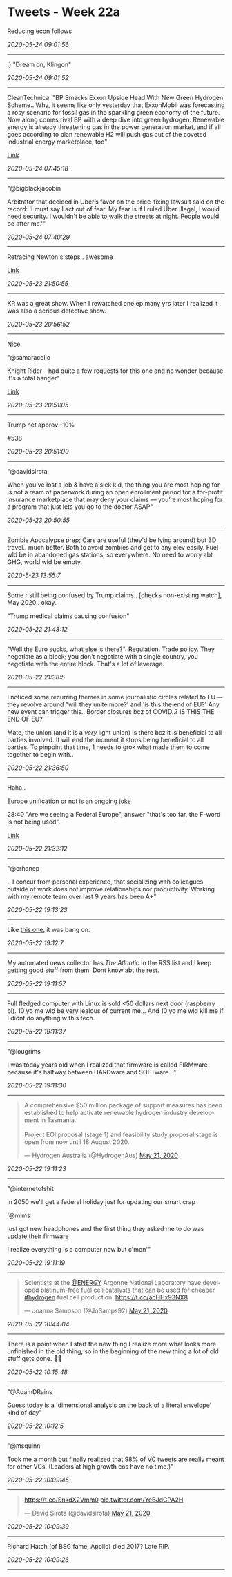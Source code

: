 # Tweets - Week 22a

Reducing econ follows

*2020-05-24 09:01:56*

---

:) "Dream on, Klingon" 


*2020-05-24 09:01:52*

---

CleanTechnica: "BP Smacks Exxon Upside Head With New Green Hydrogen
Scheme.. Why, it seems like only yesterday that ExxonMobil was
forecasting a rosy scenario for fossil gas in the sparkling green
economy of the future. Now along comes rival BP with a deep dive into
green hydrogen. Renewable energy is already threatening gas in the
power generation market, and if all goes according to plan renewable
H2 will push gas out of the coveted industrial energy marketplace,
too"

[Link](https://cleantechnica.com/2020/05/18/bp-smacks-exxon-upside-head-with-new-green-hydrogen-scheme)

*2020-05-24 07:45:18*

---

"@bigblackjacobin

Arbitrator that decided in Uber’s favor on the price-fixing lawsuit
said on the record: 'I must say I act out of fear. My fear is if I
ruled Uber illegal, I would need security. I wouldn't be able to walk
the streets at night. People would be after me.'"

*2020-05-24 07:40:29*

---

Retracing Newton's steps.. awesome

[Link](https://youtu.be/M6g-sR-lRCU?t=175)

*2020-05-23 21:50:55*

---

KR was a great show. When I rewatched one ep many yrs later I realized
it was also a serious detective show.

*2020-05-23 20:56:52*

---

Nice. 

"@samaracello

Knight Rider - had quite a few requests for this one and no wonder
because it's a total banger"

[Link](https://twitter.com/samaracello/status/1264211335425990657)

*2020-05-23 20:51:05*

---

Trump net approv -10%

\#538

*2020-05-23 20:51:00*

---

"@davidsirota

When you’ve lost a job & have a sick kid, the thing you are most
hoping for is not a ream of paperwork during an open enrollment period
for a for-profit insurance marketplace that may deny your claims —
you’re most hoping for a program that just lets you go to the doctor
ASAP"

*2020-05-23 20:50:55*

---

Zombie Apocalypse prep; Cars are useful (they'd be lying around) but
3D travel.. much better.  Both to avoid zombies and get to any elev
easily. Fuel wld be in abandoned gas stations, so everywhere. No need
to worry abt GHG, world wld be empty.

*2020-5-23 13:55:7*

---

Some r still being confused by Trump claims.. [checks non-existing
watch], May 2020.. okay.

"Trump medical claims causing confusion"

*2020-05-22 21:48:12*

---

"Well the Euro sucks, what else is there?". Regulation. Trade
policy. They negotiate as a block; you don't negotiate with a single
country, you negotiate with the entire block. That's a lot of
leverage.

*2020-05-22 21:38:5*

---

I noticed some recurring themes in some journalistic circles related
to EU -- they revolve around "will they unite more?' and 'is this the
end of EU?'  Any new event can trigger this..  Border closures bcz of
COVID..?  IS THIS THE END OF EU?

Mate, the union (and it is a *very* light union) is there bcz it is
beneficial to all parties involved. It will end the moment it stops
being beneficial to all parties. To pinpoint that time, 1 needs to
grok what made them to come together to begin with..

*2020-05-22 21:36:50*

---

Haha..

Europe unification or not is an ongoing joke 

28:40 "Are we seeing a Federal Europe", answer "that's too far, the
F-word is not being used".

[Link](https://www.youtube.com/watch?v=vghm8fT9qXU)

*2020-05-22 21:32:12*

---

"@crhanep

.. I concur from personal experience, that socializing with colleagues
outside of work does not improve relationships nor
productivity. Working with my remote team over last 9 years has been
A+"

*2020-05-22 19:13:23*

---

Like [this one](https://muratk3n.github.io/thirdwave/en/2020/03/monolith.html),
it was bang on. 

*2020-05-22 19:12:7*

---

My automated news collector has *The Atlantic* in the RSS list and I
keep getting good stuff from them. Dont know abt the rest.

*2020-05-22 19:11:57*

---

Full fledged computer with Linux is sold <50 dollars next door
(raspberry pi). 10 yo me wld be very jealous of current me... And 10
yo me wld kill me if I didnt do anything w this tech.

*2020-05-22 19:11:37*

---

"@lougrims

I was today years old when I realized that firmware is called FIRMware
because it's halfway between HARDware and SOFTware..."

*2020-05-22 19:11:30*

---

<blockquote class="twitter-tweet"><p lang="en" dir="ltr">A comprehensive $50 million package of support measures has been established to help activate renewable hydrogen industry development in Tasmania.<br><br>Project EOI proposal (stage 1) and feasibility study proposal stage is open from now until 18 August 2020.</p>&mdash; Hydrogen Australia (@HydrogenAus) <a href="https://twitter.com/HydrogenAus/status/1263613596015095809?ref_src=twsrc%5Etfw">May 21, 2020</a></blockquote> <script async src="https://platform.twitter.com/widgets.js" charset="utf-8"></script>

*2020-05-22 19:11:23*

---

"@internetofshit

in 2050 we'll get a federal holiday just for updating our smart crap

'@mims

just got new headphones and the first thing they asked me to do was
update their firmware

I realize everything is a computer now but c'mon'"

*2020-05-22 19:11:19*

---

<blockquote class="twitter-tweet"><p lang="en" dir="ltr">Scientists at the <a href="https://twitter.com/ENERGY?ref_src=twsrc%5Etfw">@ENERGY</a> Argonne National Laboratory have developed platinum-free fuel cell catalysts that can be used for cheaper <a href="https://twitter.com/hashtag/hydrogen?src=hash&amp;ref_src=twsrc%5Etfw">#hydrogen</a> fuel cell production. <a href="https://t.co/acHHx93NX8">https://t.co/acHHx93NX8</a></p>&mdash; Joanna Sampson (@JoSamps92) <a href="https://twitter.com/JoSamps92/status/1263404508945747971?ref_src=twsrc%5Etfw">May 21, 2020</a></blockquote> <script async src="https://platform.twitter.com/widgets.js" charset="utf-8"></script>

*2020-05-22 10:44:04*

---

There is a point when I start the new thing I realize more what looks
more unfinished in the old thing, so in the beginning of the new
thing a lot of old stuff gets done. 🤷‍♂️

*2020-05-22 10:15:48*

---

"@AdamDRains

Guess today is a 'dimensional analysis on the back of a literal
envelope' kind of day"

*2020-05-22 10:12:5*

---

"@msquinn

Took me a month but finally realized that 98% of VC tweets are really
meant for other VCs. (Leaders at high growth cos have no time.)"

*2020-05-22 10:09:45*

---

<blockquote class="twitter-tweet"><p lang="und" dir="ltr"><a href="https://t.co/SnkdX2Vmm0">https://t.co/SnkdX2Vmm0</a> <a href="https://t.co/YeBJdCPA2H">pic.twitter.com/YeBJdCPA2H</a></p>&mdash; David Sirota (@davidsirota) <a href="https://twitter.com/davidsirota/status/1263559188346617858?ref_src=twsrc%5Etfw">May 21, 2020</a></blockquote> <script async src="https://platform.twitter.com/widgets.js" charset="utf-8"></script>

*2020-05-22 10:09:39*

---

Richard Hatch (of BSG fame, Apollo) died 2017? Late RIP.

*2020-05-22 10:09:26*

---

